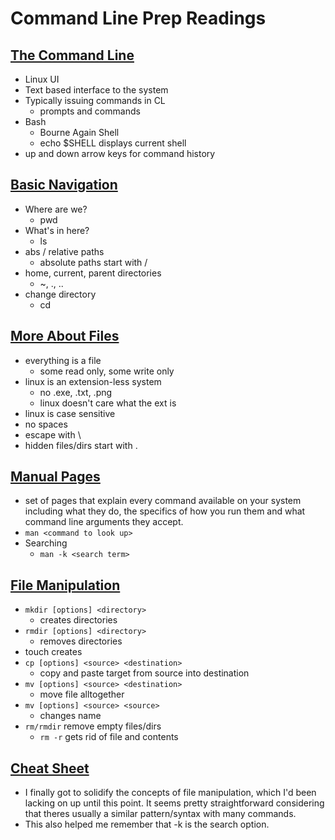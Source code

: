 # Command Line Prep Readings

## [The Command Line](https://ryanstutorials.net/linuxtutorial/commandline.php) 
- Linux UI
- Text based interface to the system
- Typically issuing commands in CL
  - prompts and commands
- Bash
  - Bourne Again Shell
  - echo $SHELL displays current shell
- up and down arrow keys for command history

## [Basic Navigation](https://ryanstutorials.net/linuxtutorial/navigation.php)
- Where are we?
  - pwd
- What's in here?
  - ls
- abs / relative paths
  - absolute paths start with /
- home, current, parent directories
  - ~, ., ..
- change directory
  - cd

## [More About Files](https://ryanstutorials.net/linuxtutorial/aboutfiles.php)
  - everything is a file
    - some read only, some write only
  - linux is an extension-less system
    - no .exe, .txt, .png
    - linux doesn't care what the ext is 
  - linux is case sensitive
  - no spaces
  - escape with \
  - hidden files/dirs start with .

## [Manual Pages](https://ryanstutorials.net/linuxtutorial/manual.php)
- set of pages that explain every command available on your system including what they do, the specifics of how you run them and what command line arguments they accept.
- `man <command to look up>`
- Searching
  - `man -k <search term>`

## [File Manipulation](https://ryanstutorials.net/linuxtutorial/filemanipulation.php)
- `mkdir [options] <directory>`
  - creates directories
- `rmdir [options] <directory>`
  - removes directories
- touch creates 
- `cp [options] <source> <destination>`
  - copy and paste target from source into destination
- `mv [options] <source> <destination>`
  - move file alltogether
- `mv [options] <source> <source>`
  - changes name
- `rm/rmdir` remove empty files/dirs
  - `rm -r` gets rid of file and contents
## [Cheat Sheet](https://ryanstutorials.net/linuxtutorial/cheatsheet.php)

- I finally got to solidify the concepts of file manipulation, which I'd been lacking on up until this point. It seems pretty straightforward considering that theres usually a similar pattern/syntax with many commands.
- This also helped me remember that -k is the search option.